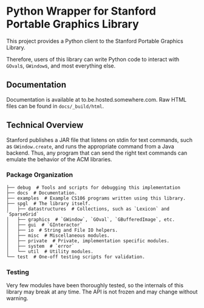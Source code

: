 # Python Wrapper for Stanford Portable Graphics Library

This project provides a Python client to the Stanford Portable Graphics Library.

Therefore, users of this library can write Python code to interact with `GOval`s, `GWindow`s, and most everything else.

## Documentation

Documentation is available at to.be.hosted.somewhere.com. Raw HTML files can be found in `docs/_build/html`.

## Technical Overview

Stanford publishes a JAR file that listens on stdin for text commands, such as `GWindow.create`, and runs the appropriate command from a Java backend. Thus, any program that can send the right text commands can emulate the behavior of the ACM libraries.

### Package Organization
```
├── debug  # Tools and scripts for debugging this implementation
├── docs  # Documentation.
├── examples  # Example CS106 programs written using this library.
├── spgl  # The library itself.
│   ├── datastructures  # Collections, such as `Lexicon` and `SparseGrid`
│   ├── graphics  # `GWindow`, `GOval`, `GBufferedImage`, etc.
│   ├── gui  # `GInteractor`
│   ├── io  # String and File IO helpers.
│   ├── misc  # Miscellaneous modules.
│   ├── private  # Private, implementation specific modules.
│   ├── system  # `error`
│   └── util  # Utility modules.
└── test  # One-off testing scripts for validation.
```

### Testing

Very few modules have been thoroughly tested, so the internals of this library may break at any time. The API is not frozen and may change without warning.


